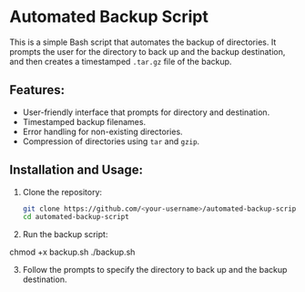 # Automated Backup Script

This is a simple Bash script that automates the backup of directories. It prompts the user for the directory to back up and the backup destination, and then creates a timestamped `.tar.gz` file of the backup.

## Features:
- User-friendly interface that prompts for directory and destination.
- Timestamped backup filenames.
- Error handling for non-existing directories.
- Compression of directories using `tar` and `gzip`.

## Installation and Usage:

1. Clone the repository:
   ```bash
   git clone https://github.com/<your-username>/automated-backup-script.git
   cd automated-backup-script

2. Run the backup script:

chmod +x backup.sh
./backup.sh

3. Follow the prompts to specify the directory to back up and the backup destination.
